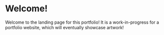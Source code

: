 <!DOCTYPE html>
<html>
<head>
<title>Student Portfolio</title>
</head>
<body>

<h1>Welcome!</h1>
<p> Welcome to the landing page for this portfolio! It is a work-in-progress for a portfolio website, which will eventually showcase artwork!</p>

</body>
</html>

